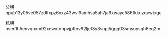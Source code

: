 公钥
npub13y05ve057zdlfxpz6xxz43wvl9amhsa5ah7ja9xwayc586fkkuzqvwtxgc

私钥
nsec1h5envqnxm92xewxtnhpvjpftnv92ljet3y3snpj5ggq03smsuysqh8eq2m